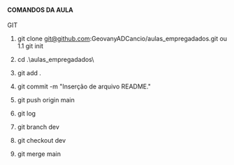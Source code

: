 #### COMANDOS DA AULA

GIT

1. git clone git@github.com:GeovanyADCancio/aulas_empregadados.git ou 1.1 git init

2. cd .\aulas_empregadados\ 

3. git add .

4. git commit -m "Inserção de arquivo README."

5. git push origin main

6. git log

7. git branch dev

8. git checkout dev

9. git merge main

